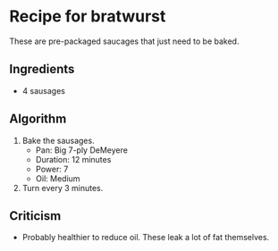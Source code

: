 Recipe for bratwurst
====================
These are pre-packaged saucages that just need to be baked.

Ingredients
-----------
- 4 sausages

Algorithm
---------
1. Bake the sausages.
	- Pan: Big 7-ply DeMeyere
	- Duration: 12 minutes
	- Power: 7
	- Oil: Medium
2. Turn every 3 minutes.

Criticism
---------
- Probably healthier to reduce oil. These leak a lot of fat themselves.
